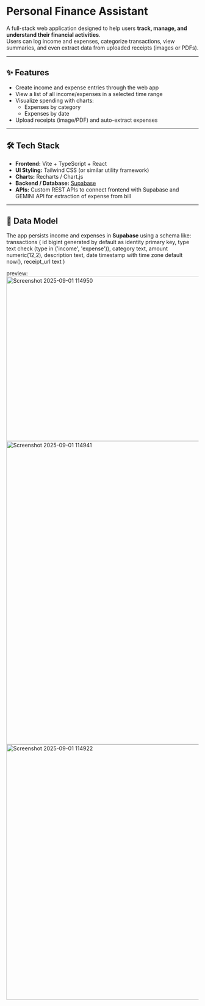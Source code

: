 # Personal Finance Assistant

A full-stack web application designed to help users **track, manage, and understand their financial activities**.  
Users can log income and expenses, categorize transactions, view summaries, and even extract data from uploaded receipts (images or PDFs).

---

## ✨ Features

- Create income and expense entries through the web app
- View a list of all income/expenses in a selected time range
- Visualize spending with charts:
  - Expenses by category
  - Expenses by date
- Upload receipts (image/PDF) and auto-extract expenses

---

## 🛠 Tech Stack

- **Frontend:** Vite + TypeScript + React  
- **UI Styling:** Tailwind CSS (or similar utility framework)  
- **Charts:** Recharts / Chart.js  
- **Backend / Database:** [Supabase](https://supabase.com/)  
- **APIs:** Custom REST APIs to connect frontend with Supabase and GEMINI API for extraction of expense from bill

---

## 📂 Data Model

The app persists income and expenses in **Supabase** using a schema like:
transactions (
id bigint generated by default as identity primary key,
type text check (type in ('income', 'expense')),
category text,
amount numeric(12,2),
description text,
date timestamp with time zone default now(),
receipt_url text
)

preview:
<img width="1435" height="430" alt="Screenshot 2025-09-01 114950" src="https://github.com/user-attachments/assets/bb7dda43-88d1-4fb6-912f-68d4e31e6988" />
<img width="1449" height="793" alt="Screenshot 2025-09-01 114941" src="https://github.com/user-attachments/assets/00149369-ed7c-45b4-bee6-7fa966cf67c9" />
<img width="662" height="668" alt="Screenshot 2025-09-01 114922" src="https://github.com/user-attachments/assets/0d5bf937-ea7a-4721-b98c-342add062c8a" />

